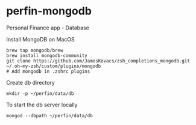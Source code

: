 # perfin-mongodb
Personal Finance app - Database

Install MongoDB on MacOS

```
brew tap mongodb/brew
brew install mongodb-community
git clone https://github.com/JamesKovacs/zsh_completions_mongodb.git ~/.oh-my-zsh/custom/plugins/mongodb
# Add mongodb in .zshrc plugins
```

Create db directory

```
mkdir -p ~/perfin/data/db
```

To start the db server locally

```
mongod --dbpath ~/perfin/data/db
```

